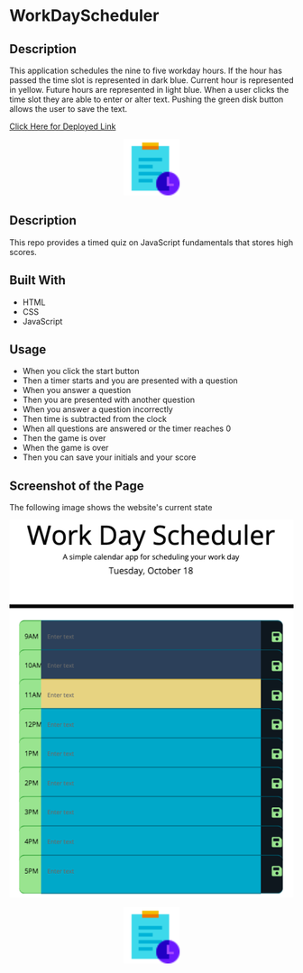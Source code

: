 # WorkDayScheduler

## Description

This application schedules the nine to five workday hours. If the hour has passed the time slot is represented in dark blue.  Current hour is represented in yellow.  Future hours are represented in light blue. When a user clicks the time slot they are able to enter or alter text.  Pushing the green disk button allows the user to save the text.

[Click Here for Deployed Link](https://iqbalahmadi.github.io/Work-Day-Scheduler/)

<p align="center">
  <img src="./Assets/lmages/task-planning.png" width="100" >
</p>

## Description 
This repo provides a timed quiz on JavaScript fundamentals that stores high scores. 


## Built With

- HTML
- CSS
- JavaScript

## Usage

- When you click the start button
- Then a timer starts and you are presented with a question
- When you answer a question
- Then you are presented with another question
- When you answer a question incorrectly
- Then time is subtracted from the clock
- When all questions are answered or the timer reaches 0
- Then the game is over
- When the game is over
- Then you can save your initials and your score


## Screenshot of the Page

The following image shows the website's current state

![Quiz App.](./Assets/lmages/projectScrnShot.png)


<p align="center">
  <img src="./Assets/lmages/task-planning.png" width="100" >
</p>
